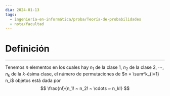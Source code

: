 ```yaml
---
dia: 2024-01-13
tags:
  - ingeniería-en-informática/proba/Teoría-de-probabilidades
  - nota/facultad
---
```

# Definición
---
Tenemos $n$ elementos en los cuales hay $n_1$ de la clase $1$, $n_2$ de la clase $2$, $\cdots$, $n_k$ de la $k$-ésima clase, el número de permutaciones de $n = \sum^k_{i=1} n_i$ objetos está dada por $$ \frac{n!}{n_1! ~ n_2! ~ \cdots ~ n_k!} $$